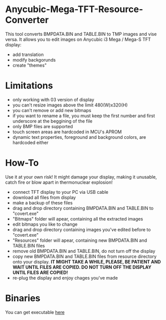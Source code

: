 # Anycubic-Mega-TFT-Resource-Converter

This tool converts BMPDATA.BIN and TABLE.BIN to TMP images and vise versa. It allows you to edit images on Anycubic i3 Mega / Mega-S TFT display:
- add translation
- modify backgorunds
- create "themes"

# Limitations
- only working with 03 version of display
- you can't resize images above the limit 480(W)x320(H)
- you can't remove or add new bitmaps
- if you want to rename a file, you must keep the first number and first underscore at the beggining of the file
- only BMP files are supported
- touch screen areas are hardcoded in MCU's APROM
- dynamic text properties, foreground and background colors, are hardcoded either

# How-To
Use it at your own risk! It might damage your display, making it unusable, catch fire or blow apart in thermonuclear explosion!
- connect TFT display to your PC via USB cable
- download all files from display
- make a backup of these files
- drag and drop directory containing BMPDATA.BIN and TABLE.BIN to "covert.exe"
- "Bitmaps" folder will apear, containing all the extracted images
- edit bitmaps you like to change
- drag and drop directory containing images you've edited before to "covert.exe"
- "Resources" folder will apear, containing new BMPDATA.BIN and TABLE.BIN files
- remove old BMPDATA.BIN and TABLE.BIN, do not turn off the display
- copy new BMPDATA.BIN and TABLE.BIN files from resource directory onto your display. **IT MIGHT TAKE A WHILE, PLEASE, BE PATIENT AND WAIT UNTIL FILES ARE COPIED. DO NOT TURN OFF THE DISPLAY UNTIL FILES ARE COPIED!**
- re-plug the display and enjoy chages you've made

# Binaries
You can get executable [here](https://github.com/b-desconocido/Anycubic-Mega-TFT-Resource-Converter/releases/download/0.1/Release.7z)
